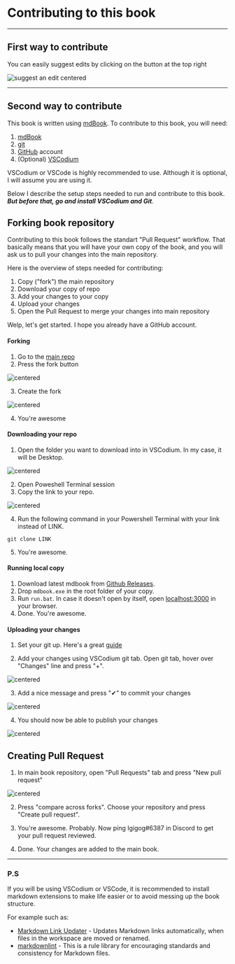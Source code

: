 # Contributing to this book

___

## First way to contribute

You can easily suggest edits by clicking on the button at the top right

![suggest an edit centered](contributing-images/suggest-an-edit.png)

___

## Second way to contribute

This book is written using [mdBook](https://github.com/rust-lang/mdBook). To contribute to this book, you will need:

1. [mdBook](https://github.com/rust-lang/mdBook)
2. [git](https://gitforwindows.org/)
3. [GitHub](https://github.com/) account
4. (Optional) [VSCodium](https://vscodium.com/)

VSCodium or VSCode is highly recommended to use. Although it is optional, I will assume you are using it.

Below I describe the setup steps needed to run and contribute to this book. *__But before that, go and install VSCodium and Git__*.

## Forking book repository

Contributing to this book follows the standart "Pull Request" workflow. That basically means that you will have your own copy of the book, and you will ask us to pull your changes into the main repository.

Here is the overview of steps needed for contributing:

1. Copy ("fork") the main repository
1. Download your copy of repo
1. Add your changes to your copy
1. Upload your changes
1. Open the Pull Request to merge your changes into main repository

Welp, let's get started. I hope you already have a GitHub account.

#### Forking

1. Go to the [main repo](https://github.com/Igigog/anomaly-modding-book)
2. Press the fork button

![centered](contributing-images/3.PNG)

3. Create the fork 

![centered](contributing-images/4.PNG)

4. You're awesome

#### Downloading your repo

1. Open the folder you want to download into in VSCodium. In my case, it will be Desktop.

![centered](contributing-images/5.PNG)

2. Open Poweshell Terminal session
3. Copy the link to your repo. 

![centered](contributing-images/6.PNG)

4. Run the following command in your Powershell Terminal with your link instead of LINK.

```
git clone LINK
```

5. You're awesome.

#### Running local copy

1. Download latest mdbook from [Github Releases](https://github.com/rust-lang/mdBook/releases). 
1. Drop `mdbook.exe` in the root folder of your copy. 
1. Run `run.bat`. In case it doesn't open by itself, open [localhost:3000](localhost:3000) in your browser.
1. Done. You're awesome.

#### Uploading your changes

1. Set your git up. Here's a great [guide](https://docs.github.com/en/get-started/quickstart/set-up-git)

2. Add your changes using VSCodium git tab. Open git tab, hover over "Changes" line and press "+".

![centered](contributing-images/7.PNG)

3. Add a nice message and press "✔" to commit your changes

![centered](contributing-images/8.PNG)

4. You should now be able to publish your changes

![centered](contributing-images/9.PNG)

## Creating Pull Request

1. In main book repository, open "Pull Requests" tab and press "New pull request"

![centered](contributing-images/10.PNG)

2. Press "compare across forks". Choose your repository and press "Create pull request". 

3. You're awesome. Probably. Now ping Igigog#6387 in Discord to get your pull request reviewed.

4. Done. Your changes are added to the main book.

___

### P.S

If you will be using VSCodium or VSCode, it is recommended to install markdown extensions to make life easier or to avoid messing up the book structure. 

For example such as:

- [Markdown Link Updater](https://open-vsx.org/extension/mathiassoeholm/markdown-link-updater) - Updates Markdown links automatically, when files in the workspace are moved or renamed.
- [markdownlint](https://open-vsx.org/extension/DavidAnson/vscode-markdownlint) - This is a rule library for encouraging standards and consistency for Markdown files.
